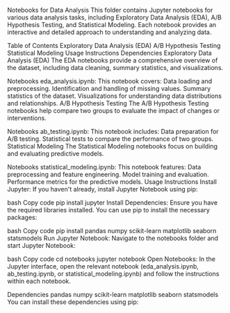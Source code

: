 Notebooks for Data Analysis
This folder contains Jupyter notebooks for various data analysis tasks, including Exploratory Data Analysis (EDA), A/B Hypothesis Testing, and Statistical Modeling. Each notebook provides an interactive and detailed approach to understanding and analyzing data.

Table of Contents
Exploratory Data Analysis (EDA)
A/B Hypothesis Testing
Statistical Modeling
Usage Instructions
Dependencies
Exploratory Data Analysis (EDA)
The EDA notebooks provide a comprehensive overview of the dataset, including data cleaning, summary statistics, and visualizations.

Notebooks
eda_analysis.ipynb: This notebook covers:
Data loading and preprocessing.
Identification and handling of missing values.
Summary statistics of the dataset.
Visualizations for understanding data distributions and relationships.
A/B Hypothesis Testing
The A/B Hypothesis Testing notebooks help compare two groups to evaluate the impact of changes or interventions.

Notebooks
ab_testing.ipynb: This notebook includes:
Data preparation for A/B testing.
Statistical tests to compare the performance of two groups.
Statistical Modeling
The Statistical Modeling notebooks focus on building and evaluating predictive models.

Notebooks
statistical_modeling.ipynb: This notebook features:
Data preprocessing and feature engineering.
Model training and evaluation.
Performance metrics for the predictive models.
Usage Instructions
Install Jupyter: If you haven't already, install Jupyter Notebook using pip:

bash
Copy code
pip install jupyter
Install Dependencies: Ensure you have the required libraries installed. You can use pip to install the necessary packages:

bash
Copy code
pip install pandas numpy scikit-learn matplotlib seaborn statsmodels
Run Jupyter Notebook: Navigate to the notebooks folder and start Jupyter Notebook:

bash
Copy code
cd notebooks
jupyter notebook
Open Notebooks: In the Jupyter interface, open the relevant notebook (eda_analysis.ipynb, ab_testing.ipynb, or statistical_modeling.ipynb) and follow the instructions within each notebook.

Dependencies
pandas
numpy
scikit-learn
matplotlib
seaborn
statsmodels
You can install these dependencies using pip: